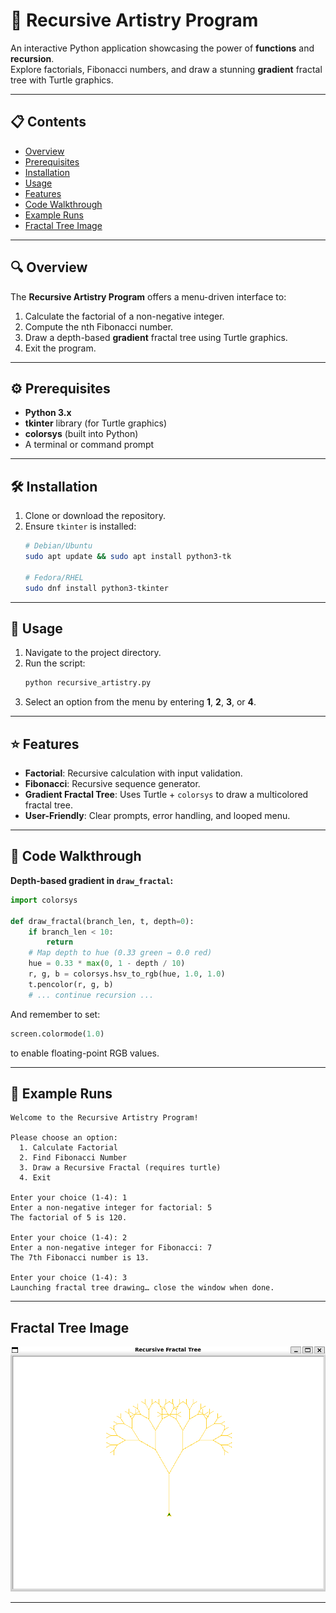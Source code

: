 # 🌳 Recursive Artistry Program

An interactive Python application showcasing the power of **functions** and **recursion**.  
Explore factorials, Fibonacci numbers, and draw a stunning **gradient** fractal tree with Turtle graphics.

---

## 📋 Contents

- [Overview](#-overview)  
- [Prerequisites](#-prerequisites)  
- [Installation](#-installation)  
- [Usage](#-usage)  
- [Features](#-features)  
- [Code Walkthrough](#-code-walkthrough)  
- [Example Runs](#example-runs)  
- [Fractal Tree Image](#fractal-tree-image)  

---

## 🔍 Overview

The **Recursive Artistry Program** offers a menu-driven interface to:
1. Calculate the factorial of a non-negative integer.  
2. Compute the nth Fibonacci number.  
3. Draw a depth-based **gradient** fractal tree using Turtle graphics.  
4. Exit the program.

---

## ⚙️ Prerequisites

- **Python 3.x**  
- **tkinter** library (for Turtle graphics)  
- **colorsys** (built into Python)  
- A terminal or command prompt

---

## 🛠 Installation

1. Clone or download the repository.  
2. Ensure `tkinter` is installed:
   ```bash
   # Debian/Ubuntu
   sudo apt update && sudo apt install python3-tk

   # Fedora/RHEL
   sudo dnf install python3-tkinter
   ```

---

## 🚀 Usage

1. Navigate to the project directory.  
2. Run the script:
   ```bash
   python recursive_artistry.py
   ```
3. Select an option from the menu by entering **1**, **2**, **3**, or **4**.

---

## ⭐ Features

- **Factorial**: Recursive calculation with input validation.  
- **Fibonacci**: Recursive sequence generator.  
- **Gradient Fractal Tree**: Uses Turtle + `colorsys` to draw a multicolored fractal tree.  
- **User-Friendly**: Clear prompts, error handling, and looped menu.

---

## 📝 Code Walkthrough

**Depth-based gradient in `draw_fractal`:**  
```python
import colorsys

def draw_fractal(branch_len, t, depth=0):
    if branch_len < 10:
        return
    # Map depth to hue (0.33 green → 0.0 red)
    hue = 0.33 * max(0, 1 - depth / 10)
    r, g, b = colorsys.hsv_to_rgb(hue, 1.0, 1.0)
    t.pencolor(r, g, b)
    # ... continue recursion ...
```
And remember to set:
```python
screen.colormode(1.0)
```
to enable floating-point RGB values.

---

## 📂 Example Runs

```text
Welcome to the Recursive Artistry Program!

Please choose an option:
  1. Calculate Factorial
  2. Find Fibonacci Number
  3. Draw a Recursive Fractal (requires turtle)
  4. Exit

Enter your choice (1-4): 1
Enter a non-negative integer for factorial: 5
The factorial of 5 is 120.

Enter your choice (1-4): 2
Enter a non-negative integer for Fibonacci: 7
The 7th Fibonacci number is 13.

Enter your choice (1-4): 3
Launching fractal tree drawing… close the window when done.
```

---

## Fractal Tree Image

![Fractal Tree](images/fractal_drawing.png)

---

